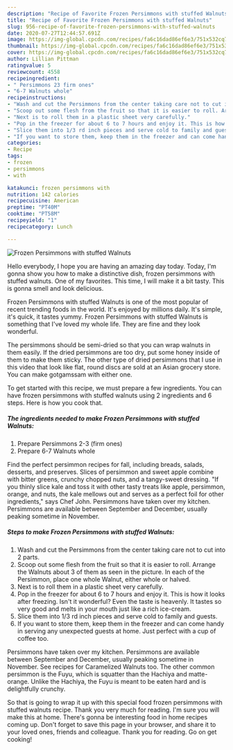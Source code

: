```yaml
---
description: "Recipe of Favorite Frozen Persimmons with stuffed Walnuts"
title: "Recipe of Favorite Frozen Persimmons with stuffed Walnuts"
slug: 956-recipe-of-favorite-frozen-persimmons-with-stuffed-walnuts
date: 2020-07-27T12:44:57.691Z
image: https://img-global.cpcdn.com/recipes/fa6c16dad86ef6e3/751x532cq70/frozen-persimmons-with-stuffed-walnuts-recipe-main-photo.jpg
thumbnail: https://img-global.cpcdn.com/recipes/fa6c16dad86ef6e3/751x532cq70/frozen-persimmons-with-stuffed-walnuts-recipe-main-photo.jpg
cover: https://img-global.cpcdn.com/recipes/fa6c16dad86ef6e3/751x532cq70/frozen-persimmons-with-stuffed-walnuts-recipe-main-photo.jpg
author: Lillian Pittman
ratingvalue: 5
reviewcount: 4558
recipeingredient:
- " Persimmons 23 firm ones"
- "6-7 Walnuts whole"
recipeinstructions:
- "Wash and cut the Persimmons from the center taking care not to cut into 2 parts."
- "Scoop out some flesh from the fruit so that it is easier to roll. Arrange the Walnuts about 3 of them as seen in the picture. In each of the Persimmon, place one whole Walnut, either whole or halved."
- "Next is to roll them in a plastic sheet very carefully."
- "Pop in the freezer for about 6 to 7 hours and enjoy it. This is how it looks after freezing. Isn&#39;t it wonderful? Even the taste is heavenly. It tastes so very good and melts in your mouth just like a rich ice-cream."
- "Slice them into 1/3 rd inch pieces and serve cold to family and guests."
- "If you want to store them, keep them in the freezer and can come handy in serving any unexpected guests at home. Just perfect with a cup of coffee too."
categories:
- Recipe
tags:
- frozen
- persimmons
- with

katakunci: frozen persimmons with 
nutrition: 142 calories
recipecuisine: American
preptime: "PT40M"
cooktime: "PT58M"
recipeyield: "1"
recipecategory: Lunch

---
```



![Frozen Persimmons with stuffed Walnuts](https://img-global.cpcdn.com/recipes/fa6c16dad86ef6e3/751x532cq70/frozen-persimmons-with-stuffed-walnuts-recipe-main-photo.jpg)

Hello everybody, I hope you are having an amazing day today. Today, I'm gonna show you how to make a distinctive dish, frozen persimmons with stuffed walnuts. One of my favorites. This time, I will make it a bit tasty. This is gonna smell and look delicious.

Frozen Persimmons with stuffed Walnuts is one of the most popular of recent trending foods in the world. It's enjoyed by millions daily. It's simple, it's quick, it tastes yummy. Frozen Persimmons with stuffed Walnuts is something that I've loved my whole life. They are fine and they look wonderful.

The persimmons should be semi-dried so that you can wrap walnuts in them easily. If the dried persimmons are too dry, put some honey inside of them to make them sticky. The other type of dried persimmons that I use in this video that look like flat, round discs are sold at an Asian grocery store. You can make gotgamssam with either one.


To get started with this recipe, we must prepare a few ingredients. You can have frozen persimmons with stuffed walnuts using 2 ingredients and 6 steps. Here is how you cook that.

<!--inarticleads1-->

##### The ingredients needed to make Frozen Persimmons with stuffed Walnuts:

1. Prepare  Persimmons 2-3 (firm ones)
1. Prepare 6-7 Walnuts whole


Find the perfect persimmon recipes for fall, including breads, salads, desserts, and preserves. Slices of persimmon and sweet apple combine with bitter greens, crunchy chopped nuts, and a tangy-sweet dressing. &#34;If you thinly slice kale and toss it with other tasty treats like apple, persimmon, orange, and nuts, the kale mellows out and serves as a perfect foil for other ingredients,&#34; says Chef John. Persimmons have taken over my kitchen. Persimmons are available between September and December, usually peaking sometime in November. 

<!--inarticleads2-->

##### Steps to make Frozen Persimmons with stuffed Walnuts:

1. Wash and cut the Persimmons from the center taking care not to cut into 2 parts.
1. Scoop out some flesh from the fruit so that it is easier to roll. Arrange the Walnuts about 3 of them as seen in the picture. In each of the Persimmon, place one whole Walnut, either whole or halved.
1. Next is to roll them in a plastic sheet very carefully.
1. Pop in the freezer for about 6 to 7 hours and enjoy it. This is how it looks after freezing. Isn&#39;t it wonderful? Even the taste is heavenly. It tastes so very good and melts in your mouth just like a rich ice-cream.
1. Slice them into 1/3 rd inch pieces and serve cold to family and guests.
1. If you want to store them, keep them in the freezer and can come handy in serving any unexpected guests at home. Just perfect with a cup of coffee too.


Persimmons have taken over my kitchen. Persimmons are available between September and December, usually peaking sometime in November. See recipes for Caramelized Walnuts too. The other common persimmon is the Fuyu, which is squatter than the Hachiya and matte-orange. Unlike the Hachiya, the Fuyu is meant to be eaten hard and is delightfully crunchy. 

So that is going to wrap it up with this special food frozen persimmons with stuffed walnuts recipe. Thank you very much for reading. I'm sure you will make this at home. There's gonna be interesting food in home recipes coming up. Don't forget to save this page in your browser, and share it to your loved ones, friends and colleague. Thank you for reading. Go on get cooking!
